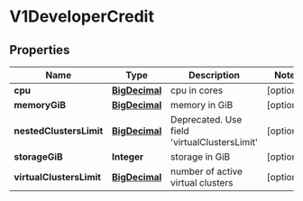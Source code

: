 # V1DeveloperCredit

## Properties
Name | Type | Description | Notes
------------ | ------------- | ------------- | -------------
**cpu** | [**BigDecimal**](BigDecimal.md) | cpu in cores |  [optional]
**memoryGiB** | [**BigDecimal**](BigDecimal.md) | memory in GiB |  [optional]
**nestedClustersLimit** | [**BigDecimal**](BigDecimal.md) | Deprecated. Use field &#x27;virtualClustersLimit&#x27; |  [optional]
**storageGiB** | **Integer** | storage in GiB |  [optional]
**virtualClustersLimit** | [**BigDecimal**](BigDecimal.md) | number of active virtual clusters |  [optional]
